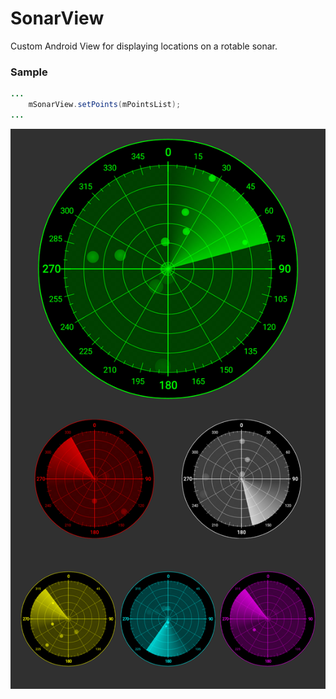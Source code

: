 # SonarView
Custom Android View for displaying locations on a rotable sonar.
### Sample
```java
...
    mSonarView.setPoints(mPointsList);
...
```
![Screenshot](screenshot.png)